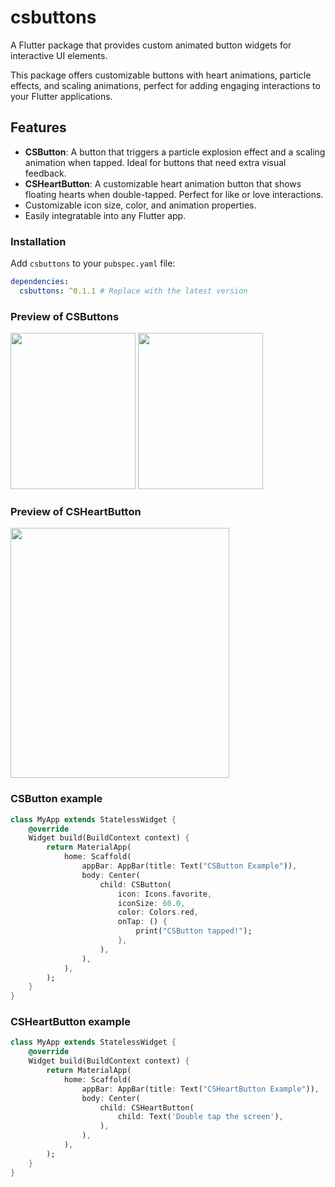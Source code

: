 
# csbuttons

A Flutter package that provides custom animated button widgets for interactive UI elements. 

This package offers customizable buttons with heart animations, particle effects, and scaling animations, perfect for adding engaging interactions to your Flutter applications.

## Features

- **CSButton**: A button that triggers a particle explosion effect and a scaling animation when tapped. Ideal for buttons that need extra visual feedback.
- **CSHeartButton**: A customizable heart animation button that shows floating hearts when double-tapped. Perfect for like or love interactions.
- Customizable icon size, color, and animation properties.
- Easily integratable into any Flutter app.

### Installation

Add `csbuttons` to your `pubspec.yaml` file:

```yaml
dependencies:
  csbuttons: ^0.1.1 # Replace with the latest version
```

### Preview of CSButtons

<img width="200" height="250" alt="" src="https://github.com/user-attachments/assets/615c04a4-cb70-46ed-8ea7-0c7327ddabf0">
<img width="200" height="250" alt="" src="https://github.com/user-attachments/assets/ca38f831-ade6-4bfa-a246-e03f051fb8b4">


### Preview of CSHeartButton

<img width="350" height="400" alt="" src="https://github.com/user-attachments/assets/951749a3-8b38-4ebc-9d35-5e5fc83ca9cd">


### CSButton example

```dart
class MyApp extends StatelessWidget {
    @override
    Widget build(BuildContext context) {
        return MaterialApp(
            home: Scaffold(
                appBar: AppBar(title: Text("CSButton Example")),
                body: Center(
                    child: CSButton(
                        icon: Icons.favorite,
                        iconSize: 60.0,
                        color: Colors.red,
                        onTap: () {
                            print("CSButton tapped!");
                        },
                    ),
                ),
            ),
        );
    }
}
```

### CSHeartButton example

```dart
class MyApp extends StatelessWidget {
    @override
    Widget build(BuildContext context) {
        return MaterialApp(
            home: Scaffold(
                appBar: AppBar(title: Text("CSHeartButton Example")),
                body: Center(
                    child: CSHeartButton(
                        child: Text('Double tap the screen'),
                    ),
                ),
            ),
        );
    }
}
```
